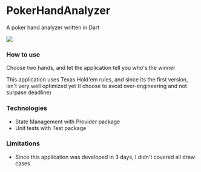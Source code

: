# PokerHandAnalyzer
A poker hand analyzer written in Dart

<p>
    <img src="https://i.imgur.com/Wf7dWm2.png">

### How to use

Choose two hands, and let the application tell you who's the winner

This application uses Texas Hold'em rules, and since its the first version, isn't very well optimized yet (I choose to avoid over-engineering and not surpase deadline)

### Technologies

- State Management with Provider package
- Unit tests with Test package

### Limitations

- Since this application was developed in 3 days, I didn't covered all draw cases
